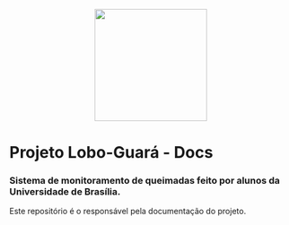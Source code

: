 <p align="center">
  <img width="200" height="200" src="https://user-images.githubusercontent.com/18190061/65366176-f592ff00-dbf6-11e9-9b7a-8cc5c6d85ddc.png">
</p>

# Projeto Lobo-Guará - Docs
### Sistema de monitoramento de queimadas feito por alunos da Universidade de Brasília.

Este repositório é o responsável pela documentação do projeto.

